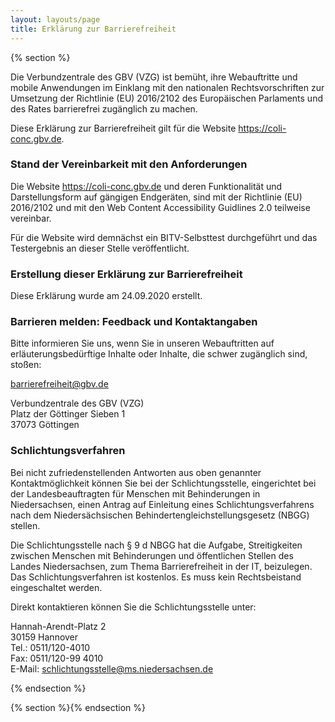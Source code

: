 ```yaml
---
layout: layouts/page
title: Erklärung zur Barrierefreiheit
---
```


{% section %}

Die Verbundzentrale des GBV (VZG) ist bemüht, ihre Webauftritte und mobile Anwendungen im Einklang mit den nationalen Rechtsvorschriften zur Umsetzung der Richtlinie (EU) 2016/2102 des Europäischen Parlaments und des Rates barrierefrei zugänglich zu machen.

Diese Erklärung zur Barrierefreiheit gilt für die Website https://coli-conc.gbv.de.

### Stand der Vereinbarkeit mit den Anforderungen
Die Website https://coli-conc.gbv.de und deren Funktionalität und Darstellungsform auf gängigen Endgeräten, sind mit der Richtlinie (EU) 2016/2102 und mit den Web Content Accessibility Guidlines 2.0 teilweise vereinbar.

Für die Website wird demnächst ein BITV-Selbsttest durchgeführt und das Testergebnis an dieser Stelle veröffentlicht.

### Erstellung dieser Erklärung zur Barrierefreiheit
Diese Erklärung wurde am 24.09.2020 erstellt.

### Barrieren melden: Feedback und Kontaktangaben
Bitte informieren Sie uns, wenn Sie in unseren Webauftritten auf erläuterungsbedürftige Inhalte oder Inhalte, die schwer zugänglich sind, stoßen:

barrierefreiheit@gbv.de

Verbundzentrale des GBV (VZG)<br>
Platz der Göttinger Sieben 1<br>
37073 Göttingen

### Schlichtungsverfahren
Bei nicht zufriedenstellenden Antworten aus oben genannter Kontaktmöglichkeit können Sie bei der Schlichtungsstelle, eingerichtet bei der Landesbeauftragten für Menschen mit Behinderungen in Niedersachsen, einen Antrag auf Einleitung eines Schlichtungsverfahrens nach dem Niedersächsischen Behindertengleichstellungsgesetz (NBGG) stellen.

Die Schlichtungsstelle nach § 9 d NBGG hat die Aufgabe, Streitigkeiten zwischen Menschen mit Behinderungen und öffentlichen Stellen des Landes Niedersachsen, zum Thema Barrierefreiheit in der IT, beizulegen. Das Schlichtungsverfahren ist kostenlos. Es muss kein Rechtsbeistand eingeschaltet werden.

Direkt kontaktieren können Sie die Schlichtungsstelle unter:

Hannah-Arendt-Platz 2<br>
30159 Hannover<br>
Tel.: 0511/120-4010<br>
Fax: 0511/120-99 4010<br>
E-Mail: schlichtungsstelle@ms.niedersachsen.de

{% endsection %}

{% section %}{% endsection %}
